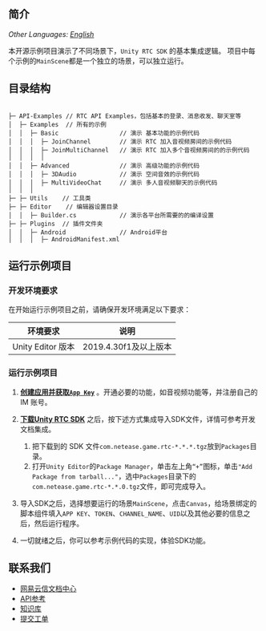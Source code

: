 ## 简介

_Other Languages: [English](README.md)_

本开源示例项目演示了不同场景下，`Unity RTC SDK` 的基本集成逻辑。 项目中每个示例的`MainScene`都是一个独立的场景，可以独立运行。

## 目录结构

```

├─ API-Examples // RTC API Examples，包括基本的登录、消息收发、聊天室等
│  ├─ Examples  // 所有的示例
│  │  ├─ Basic                 // 演示 基本功能的示例代码
│  │  │  ├─ JoinChannel        // 演示 RTC 加入音视频房间的示例代码
│  │  │  ├─ JoinMultiChannel   // 演示 RTC 加入多个音视频房间的的示例代码
│  │  │  │
│  │  ├─ Advanced              // 演示 高级功能的示例代码
│  │  │  ├─ 3DAudio            // 演示 空间音效的示例代码
│  │  │  ├─ MultiVideoChat     // 演示 多人音视频聊天的示例代码
│  │  │
├─ ├─ Utils    // 工具类
├─ ├─ Editor    // 编辑器设置目录
│  │  ├─ Builder.cs            // 演示各平台所需要的的编译设置
├─ ├─ Plugins  // 插件文件夹
│  │  ├─ Android               // Android平台
│  │  │  ├─ AndroidManifest.xml
```

## 运行示例项目

### 开发环境要求

在开始运行示例项目之前，请确保开发环境满足以下要求：

| 环境要求 | 说明 |
|--------|--------|
| Unity Editor 版本 | 2019.4.30f1及以上版本 |

### 运行示例项目

1. [**创建应用并获取`App Key`**](https://doc.yunxin.163.com/nertc/docs/DE3NDM0NTI?platform=unity) 。开通必要的功能，如音视频功能等，并注册自己的IM 账号。

2. [**下载Unity RTC SDK**](https://yx-web-nosdn.netease.im/package/1662715423977/nertc-unity-sdk-4.5.907.7z?download=nertc-unity-sdk-4.5.907.7z) 之后，按下述方式集成导入SDK文件，详情可参考开发文档集成。
	1. 把下载到的 SDK 文件`com.netease.game.rtc-*.*.*.tgz`放到`Packages`目录。
	2. 打开`Unity Editor`的`Package Manager`，单击左上角`“+”`图标，单击`"Add Package from tarball..."`，选中`Packages`目录下的`com.netease.game.rtc-*.*.0.tgz`文件，即可完成导入。

3. 导入SDK之后，选择想要运行的场景`MainScene`，点击`Canvas`，给场景绑定的脚本组件填入`APP KEY`、`TOKEN`、`CHANNEL_NAME`、`UID`以及其他必要的信息之后，然后运行程序。

4. 一切就绪之后，你可以参考示例代码的实现，体验SDK功能。



## 联系我们

- [网易云信文档中心](https://doc.yunxin.163.com/DeveloperContest/docs/zAwNTQ0Nzg?platform=unity)
- [API参考](https://doc.yunxin.163.com/docs/interface/NERTC_SDK/V4.5.907/Unity/html/)
- [知识库](https://faq.yunxin.163.com/kb/main/#/)
- [提交工单](https://app.yunxin.163.com/index#/issue/submit)	
